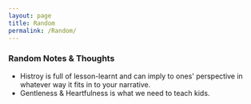 ```yaml
---
layout: page
title: Random
permalink: /Random/
---
```


### Random Notes & Thoughts

- Histroy is full of lesson-learnt and can imply to ones' perspective in whatever way it fits in to your narrative.
- Gentleness & Heartfulness is what we need to teach kids. 
